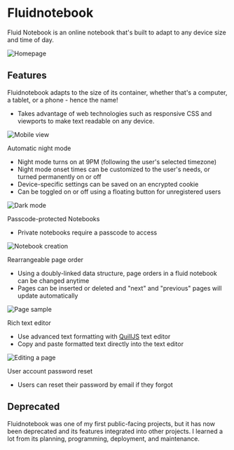 # Fluidnotebook

Fluid Notebook is an online notebook that's built to adapt to any device size and time of day.

![Homepage](https://github.com/daryl-sen/fluidnotebook/blob/master/demoImages/desktop.png?raw=true)

## Features
Fluidnotebook adapts to the size of its container, whether that's a computer, a tablet, or a phone - hence the name!
* Takes advantage of web technologies such as responsive CSS and viewports to make text readable on any device.

![Mobile view](https://github.com/daryl-sen/fluidnotebook/blob/master/demoImages/mobile.png?raw=true)

Automatic night mode
* Night mode turns on at 9PM (following the user's selected timezone)
* Night mode onset times can be customized to the user's needs, or turned permanently on or off
* Device-specific settings can be saved on an encrypted cookie
* Can be toggled on or off using a floating button for unregistered users

![Dark mode](https://github.com/daryl-sen/fluidnotebook/blob/master/demoImages/darkmode.png?raw=true)



Passcode-protected Notebooks
* Private notebooks require a passcode to access

![Notebook creation](https://github.com/daryl-sen/fluidnotebook/blob/master/demoImages/createnew.png?raw=true)


Rearrangeable page order
* Using a doubly-linked data structure, page orders in a fluid notebook can be changed anytime
* Pages can be inserted or deleted and "next" and "previous" pages will update automatically

![Page sample](https://github.com/daryl-sen/fluidnotebook/blob/master/demoImages/testpage.png?raw=true)


Rich text editor
* Use advanced text formatting with <a href="https://quilljs.com/">QuillJS</a> text editor
* Copy and paste formatted text directly into the text editor

![Editing a page](https://github.com/daryl-sen/fluidnotebook/blob/master/demoImages/editingpage.png?raw=true)

User account password reset
* Users can reset their password by email if they forgot


## Deprecated
Fluidnotebook was one of my first public-facing projects, but it has now been deprecated and its features integrated into other projects. I learned a lot from its planning, programming, deployment, and maintenance.
